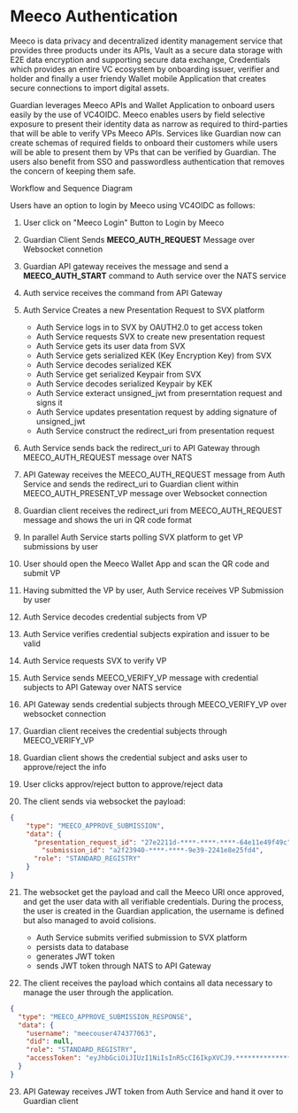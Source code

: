 # Meeco Authentication
Meeco is data privacy and decentralized identity management service that provides three products under its APIs, Vault as a secure data storage with E2E data encryption and supporting secure data exchange, Credentials which provides an entire VC ecosystem by onboarding issuer, verifier and holder and finally a user friendy Wallet mobile Application that creates secure connections to import digital assets.

Guardian leverages Meeco APIs and Wallet Application to onboard users easily by the use of VC4OIDC. Meeco enables users by field selective exposure to present their identity data as narrow as required to third-parties that will be able to verify VPs Meeco APIs. Services like Guardian now can create schemas of required fields to onboard their customers while users will be able to present them by VPs that can be verified by Guardian. The users also benefit from SSO and passwordless authentication that removes the concern of keeping them safe.

Workflow and Sequence Diagram

Users have an option to login by Meeco using VC4OIDC as follows:

1. User click on "Meeco Login" Button to Login by Meeco

2. Guardian Client Sends **MEECO_AUTH_REQUEST** Message over Websocket connetion

3. Guardian API gateway receives the message and send a **MEECO_AUTH_START** command to Auth service over the NATS service

4. Auth service receives the command from API Gateway

5. Auth Service Creates a new Presentation Request to SVX platform
    - Auth Service logs in to SVX by OAUTH2.0 to get access token
    - Auth Service requests SVX to create new presentation request
    - Auth Service gets its user data from SVX
    - Auth Service gets serialized KEK (Key Encryption Key) from SVX
    - Auth Service decodes serialized KEK
    - Auth Service get serialized Keypair from SVX
    - Auth Service decodes serialized Keypair by KEK
    - Auth Service exteract unsigned_jwt from preserntation request and signs it
    - Auth Service updates presentation request by adding signature of unsigned_jwt
    - Auth Service construct the redirect_uri from presentation request

6. Auth Service sends back the redirect_uri to API Gateway through MEECO_AUTH_REQUEST message over NATS

7. API Gateway receives the MEECO_AUTH_REQUEST message from Auth Service and sends the redirect_uri to Guardian client within MEECO_AUTH_PRESENT_VP message over Websocket connection

8. Guardian client receives the redirect_uri from MEECO_AUTH_REQUEST message and shows the uri in QR code format

9. In parallel Auth Service starts polling SVX platform to get VP submissions by user

10. User should open the Meeco Wallet App and scan the QR code and submit VP

11. Having submitted the VP by user, Auth Service receives VP Submission by user

12. Auth Service decodes credential subjects from VP

13. Auth Service verifies credential subjects expiration and issuer to be valid

14. Auth Service requests SVX to verify VP

15. Auth Service sends MEECO_VERIFY_VP message with credential subjects to API Gateway over NATS service

16. API Gateway sends credential subjects through MEECO_VERIFY_VP over websocket connection

17. Guardian client receives the credential subjects through MEECO_VERIFY_VP

18. Guardian client shows the credential subject and asks user to approve/reject the info

19. User clicks approv/reject button to approve/reject data

20. The client sends via websocket the payload:
```json
{
    "type": "MEECO_APPROVE_SUBMISSION",
    "data": {
      "presentation_request_id": "27e2211d-****-****-****-64e11e49f49c",
        "submission_id": "a2f23940-****-****-9e39-2241e8e25fd4",
      "role": "STANDARD_REGISTRY"
    }
}
```

21. The websocket get the payload and call the Meeco URl once approved, and get the user data with all verifiable credentials.
    During the process, the user is created in the Guardian application, the username is defined but also managed to avoid colisions.
    - Auth Service submits verified submission to SVX platform
    - persists data to database
    - generates JWT token
    - sends JWT token through NATS to API Gateway

22. The client receives the payload which contains all data necessary to manage the user through the application.

```json
{
  "type": "MEECO_APPROVE_SUBMISSION_RESPONSE",
  "data": {
    "username": "meecouser474377063",
    "did": null,
    "role": "STANDARD_REGISTRY",
    "accessToken": "eyJhbGciOiJIUzI1NiIsInR5cCI6IkpXVCJ9.**************.PVSYlGBmmfGC_1b4PBhro3QqnOU-lK4McJCfeAC1QNI"
  }
}
```

23. API Gateway receives JWT token from Auth Service and hand it over to Guardian client
